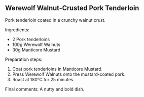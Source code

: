 ## Werewolf Walnut-Crusted Pork Tenderloin

Pork tenderloin coated in a crunchy walnut crust.

Ingredients:

* 2 Pork tenderloins
* 100g Werewolf Walnuts
* 30g Manticore Mustard

Preparation steps:

1. Coat pork tenderloins in Manticore Mustard.
2. Press Werewolf Walnuts onto the mustard-coated pork.
3. Roast at 180°C for 25 minutes.

Final comments: A nutty and bold dish.

